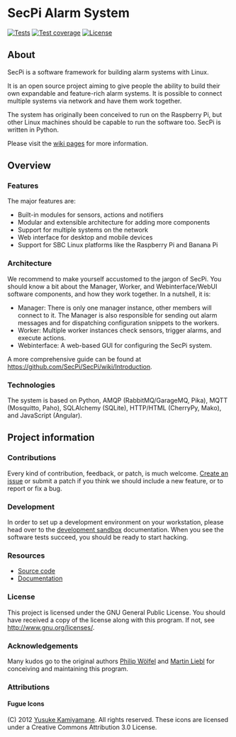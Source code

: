 # SecPi Alarm System

[![Tests](https://img.shields.io/github/workflow/status/isarengineering/SecPi/Tests.svg?style=flat-square&label=Tests)](https://github.com/isarengineering/SecPi/actions/workflows/tests.yml)
[![Test coverage](https://img.shields.io/codecov/c/gh/isarengineering/SecPi.svg?style=flat-square)](https://codecov.io/gh/isarengineering/SecPi/)
[![License](https://img.shields.io/github/license/isarengineering/SecPi.svg?style=flat-square)](https://github.com/isarengineering/SecPi/blob/next/LICENSE) 

## About

SecPi is a software framework for building alarm systems with Linux.

It is an open source project aiming to give people the ability to build their
own expandable and feature-rich alarm systems. It is possible to connect
multiple systems via network and have them work together.

The system has originally been conceived to run on the Raspberry Pi, but other
Linux machines should be capable to run the software too. SecPi is written in 
Python.

Please visit the [wiki pages](https://github.com/SecPi/SecPi/wiki) for more information.


## Overview

### Features

The major features are:

- Built-in modules for sensors, actions and notifiers
- Modular and extensible architecture for adding more components
- Support for multiple systems on the network
- Web interface for desktop and mobile devices
- Support for SBC Linux platforms like the Raspberry Pi and Banana Pi


### Architecture

We recommend to make yourself accustomed to the jargon of SecPi. You should know a bit
about the Manager, Worker, and Webinterface/WebUI software components, and how they work
together. In a nutshell, it is:

- Manager: There is only one manager instance, other members will connect to it.
  The Manager is also responsible for sending out alarm messages and for dispatching
  configuration snippets to the workers.
- Worker: Multiple worker instances check sensors, trigger alarms, and execute actions.
- Webinterface: A web-based GUI for configuring the SecPi system.

A more comprehensive guide can be found at https://github.com/SecPi/SecPi/wiki/Introduction.


### Technologies

The system is based on Python, AMQP (RabbitMQ/GarageMQ, Pika), MQTT (Mosquitto, Paho),
SQLAlchemy (SQLite), HTTP/HTML (CherryPy, Mako), and JavaScript (Angular).


## Project information

### Contributions

Every kind of contribution, feedback, or patch, is much welcome. [Create an
issue] or submit a patch if you think we should include a new feature, or to
report or fix a bug.


### Development

In order to set up a development environment on your workstation, please head over
to the [development sandbox] documentation. When you see the software tests succeed,
you should be ready to start hacking.


### Resources

- [Source code](https://github.com/isarengineering/SecPi)
- [Documentation](https://github.com/SecPi/SecPi/wiki)


### License

This project is licensed under the GNU General Public License. You should have 
received a copy of the license along with this program. If not, see 
<http://www.gnu.org/licenses/>.


### Acknowledgements

Many kudos go to the original authors [Philip Wölfel] and [Martin Liebl]
for conceiving and maintaining this program.


### Attributions

#### Fugue Icons

(C) 2012 [Yusuke Kamiyamane]. All rights reserved.
These icons are licensed under a Creative Commons
Attribution 3.0 License.


[Create an issue]: https://github.com/isarengineering/SecPi/issues/new
[development sandbox]: https://github.com/isarengineering/SecPi/blob/next/doc/sandbox.rst
[Martin Liebl]: https://github.com/MartinLiebl
[Philip Wölfel]: https://github.com/phwoelfel
[Yusuke Kamiyamane]: https://github.com/yusukekamiyamane

